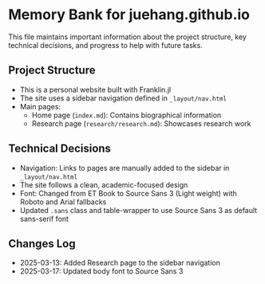 # Memory Bank for juehang.github.io

This file maintains important information about the project structure, key technical decisions, and progress to help with future tasks.

## Project Structure

- This is a personal website built with Franklin.jl
- The site uses a sidebar navigation defined in `_layout/nav.html`
- Main pages:
  - Home page (`index.md`): Contains biographical information
  - Research page (`research/research.md`): Showcases research work

## Technical Decisions

- Navigation: Links to pages are manually added to the sidebar in `_layout/nav.html`
- The site follows a clean, academic-focused design
- Font: Changed from ET Book to Source Sans 3 (Light weight) with Roboto and Arial fallbacks
- Updated `.sans` class and table-wrapper to use Source Sans 3 as default sans-serif font

## Changes Log

- 2025-03-13: Added Research page to the sidebar navigation
- 2025-03-17: Updated body font to Source Sans 3

